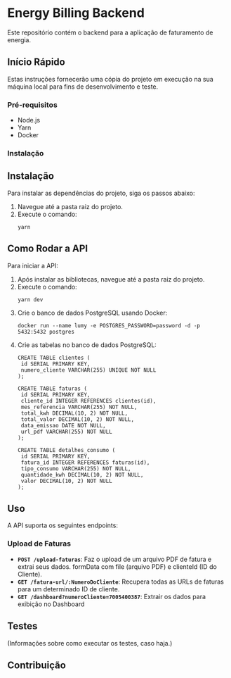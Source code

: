 # Energy Billing Backend

Este repositório contém o backend para a aplicação de faturamento de energia.

## Início Rápido

Estas instruções fornecerão uma cópia do projeto em execução na sua máquina local para fins de desenvolvimento e teste.

### Pré-requisitos

- Node.js
- Yarn
- Docker

### Instalação

## Instalação

Para instalar as dependências do projeto, siga os passos abaixo:

1. Navegue até a pasta raiz do projeto.
2. Execute o comando:
   ```
   yarn
   ```

## Como Rodar a API

Para iniciar a API:

1. Após instalar as bibliotecas, navegue até a pasta raiz do projeto.
2. Execute o comando:
   ```
   yarn dev
   ```
3. Crie o banco de dados PostgreSQL usando Docker:
   ```
   docker run --name lumy -e POSTGRES_PASSWORD=password -d -p 5432:5432 postgres
   ```
4. Crie as tabelas no banco de dados PostgreSQL:
   ```
   CREATE TABLE clientes (
    id SERIAL PRIMARY KEY,
    numero_cliente VARCHAR(255) UNIQUE NOT NULL
   );

   CREATE TABLE faturas (
    id SERIAL PRIMARY KEY,
    cliente_id INTEGER REFERENCES clientes(id),
    mes_referencia VARCHAR(255) NOT NULL,
    total_kwh DECIMAL(10, 2) NOT NULL,
    total_valor DECIMAL(10, 2) NOT NULL,
    data_emissao DATE NOT NULL,
    url_pdf VARCHAR(255) NOT NULL
   );

   CREATE TABLE detalhes_consumo (
    id SERIAL PRIMARY KEY,
    fatura_id INTEGER REFERENCES faturas(id),
    tipo_consumo VARCHAR(255) NOT NULL,
    quantidade_kwh DECIMAL(10, 2) NOT NULL,
    valor DECIMAL(10, 2) NOT NULL
   );
   ```
   
## Uso

A API suporta os seguintes endpoints:

### Upload de Faturas

- **`POST /upload-faturas`**: Faz o upload de um arquivo PDF de fatura e extrai seus dados. formData com file (arquivo PDF) e clienteId (ID do Cliente).
- **`GET /fatura-url/:NumeroDoCliente`**: Recupera todas as URLs de faturas para um determinado ID de cliente.
- **`GET /dashboard?numeroCliente=7005400387`**: Extrair os dados para exibição no Dashboard

## Testes

(Informações sobre como executar os testes, caso haja.)

## Contribuição

